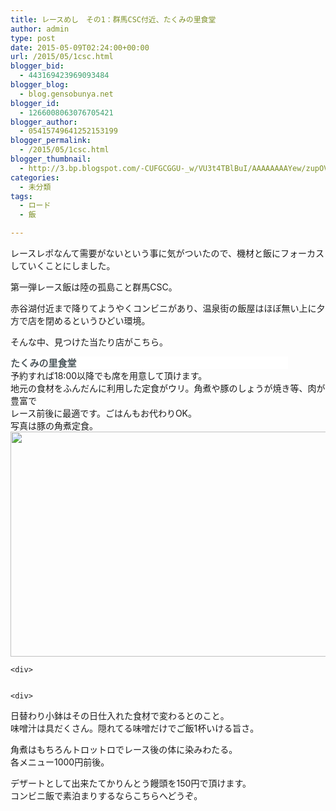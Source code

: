 ```yaml
---
title: レースめし　その1：群馬CSC付近、たくみの里食堂
author: admin
type: post
date: 2015-05-09T02:24:00+00:00
url: /2015/05/1csc.html
blogger_bid:
  - 443169423969093484
blogger_blog:
  - blog.gensobunya.net
blogger_id:
  - 1266008063076705421
blogger_author:
  - 05415749641252153199
blogger_permalink:
  - /2015/05/1csc.html
blogger_thumbnail:
  - http://3.bp.blogspot.com/-CUFGCGGU-_w/VU3t4TBlBuI/AAAAAAAAYew/zupOVb3Q-pE/s640/DSC_6154.JPG
categories:
  - 未分類
tags:
  - ロード
  - 飯

---
```

レースレポなんて需要がないという事に気がついたので、機材と飯にフォーカスしていくことにしました。

第一弾レース飯は陸の孤島こと群馬CSC。

赤谷湖付近まで降りてようやくコンビニがあり、温泉街の飯屋はほぼ無い上に夕方で店を閉めるというひどい環境。

そんな中、見つけた当たり店がこちら。

<h4 style="background-color: white; border: 0px; color: #aeb4b6; font-family: 'Helvetica Neue', Helvetica, Verdana, Arial, sans-serif; font-size: 15px; font-stretch: inherit; font-weight: normal; line-height: 20px; margin: 0px 60px 0px 0px; padding: 0px; vertical-align: baseline;">
  <strong style="border: 0px; color: #4e595d; font-family: inherit; font-size: inherit; font-stretch: inherit; font-style: inherit; font-variant: inherit; line-height: inherit; margin: 0px; padding: 0px; vertical-align: baseline;"><a href="https://www.facebook.com/pages/%E3%81%9F%E3%81%8F%E3%81%BF%E3%81%AE%E9%87%8C%E9%A3%9F%E5%A0%82/1374365642803533" style="border: 0px; color: #4e595d; cursor: pointer; font-family: inherit; font-size: inherit; font-stretch: inherit; font-style: inherit; font-variant: inherit; line-height: inherit; margin: 0px; padding: 0px; text-decoration: none; vertical-align: baseline;">たくみの里食堂</a></strong>
</h4>

<div>
</div>

<div>
  予約すれば18:00以降でも席を用意して頂けます。
</div>

<div>
  地元の食材をふんだんに利用した定食がウリ。角煮や豚のしょうが焼き等、肉が豊富で
</div>

<div>
  レース前後に最適です。ごはんもお代わりOK。
</div>

<div>
</div>

<div>
  写真は豚の角煮定食。
</div>

<div>
</div>

<div>
  <div class="separator" style="clear: both; text-align: center;">
    <img border="0" height="360" src="https://blog.gensobunya.net/wp-content/uploads/2015/05/DSC_6154.jpg" width="640" />
  </div>

  <p>


    <div>


    <div>
日替わり小鉢はその日仕入れた食材で変わるとのこと。<br /> 味噌汁は具だくさん。隠れてる味噌だけでご飯1杯いける旨さ。</p>

<p>
  角煮はもちろんトロットロでレース後の体に染みわたる。<br /> 各メニュー1000円前後。
</p>

<p>
  デザートとして出来たてかりんとう饅頭を150円で頂けます。<br /> コンビニ飯で素泊まりするならこちらへどうぞ。</div>